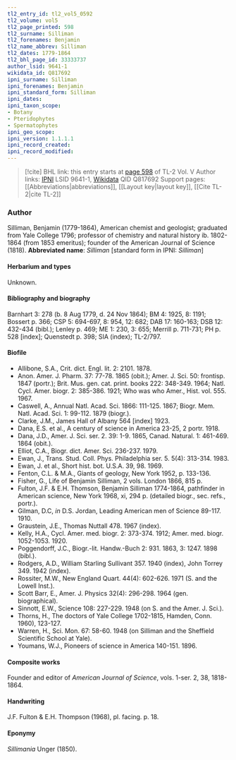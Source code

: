 ```yaml
---
tl2_entry_id: tl2_vol5_0592
tl2_volume: vol5
tl2_page_printed: 598
tl2_surname: Silliman
tl2_forenames: Benjamin
tl2_name_abbrev: Silliman
tl2_dates: 1779-1864
tl2_bhl_page_id: 33333737
author_lsid: 9641-1
wikidata_id: Q817692
ipni_surname: Silliman
ipni_forenames: Benjamin
ipni_standard_form: Silliman
ipni_dates: 
ipni_taxon_scope: 
- Botany
- Pteridophytes
- Spermatophytes
ipni_geo_scope: 
ipni_version: 1.1.1.1
ipni_record_created: 
ipni_record_modified:
---
```


> [!cite] BHL link: this entry starts at [page 598](https://www.biodiversitylibrary.org/page/33333737) of TL-2 Vol. V
> Author links: [IPNI](https://www.ipni.org/a/9641-1) LSID 9641-1, [Wikidata](https://www.wikidata.org/wiki/Q817692) QID Q817692
> Support pages: [[Abbreviations|abbreviations]], [[Layout key|layout key]], [[Cite TL-2|cite TL-2]]

### Author

Silliman, Benjamin (1779-1864), American chemist and geologist; graduated from Yale College 1796; professor of chemistry and natural history ib. 1802-1864 (from 1853 emeritus); founder of the American Journal of Science (1818). 
**Abbreviated name**: *Silliman* \[standard form in IPNI: *Silliman*\]

#### Herbarium and types

Unknown.

#### Bibliography and biography

Barnhart 3: 278 (b. 8 Aug 1779, d. 24 Nov 1864); BM 4: 1925, 8: 1191; Bossert p. 366; CSP 5: 694-697, 8: 954, 12: 682; DAB 17: 160-163; DSB 12: 432-434 (bibl.); Lenley p. 469; ME 1: 230, 3: 655; Merrill p. 711-731; PH p. 528 \[index\]; Quenstedt p. 398; SIA (index); TL-2/797.

#### Biofile

- Allibone, S.A., Crit. dict. Engl. lit. 2: 2101. 1878.
- Anon. Amer. J. Pharm. 37: 77-78. 1865 (obit.); Amer. J. Sci. 50: frontisp. 1847 (portr.); Brit. Mus. gen. cat. print. books 222: 348-349. 1964; Natl. Cycl. Amer. biogr. 2: 385-386. 1921; Who was who Amer., Hist. vol. 555. 1967.
- Caswell, A., Annual Natl. Acad. Sci. 1866: 111-125. 1867; Biogr. Mem. Natl. Acad. Sci. 1: 99-112. 1879 (biogr.).
- Clarke, J.M., James Hall of Albany 564 \[index\] 1923.
- Dana, E.S. et al., A century of science in America 23-25, 2 portr. 1918.
- Dana, J.D., Amer. J. Sci. ser. 2. 39: 1-9. 1865, Canad. Natural. 1: 461-469. 1864 (obit.).
- Elliot, C.A., Biogr. dict. Amer. Sci. 236-237. 1979.
- Ewan, J., Trans. Stud. Coll. Phys. Philadelphia ser. 5. 5(4): 313-314. 1983.
- Ewan, J. et al., Short hist. bot. U.S.A. 39, 98. 1969.
- Fenton, C.L. & M.A., Giants of geology, New York 1952, p. 133-136.
- Fisher, G., Life of Benjamin Silliman, 2 vols. London 1866, 815 p.
- Fulton, J.F. & E.H. Thomson, Benjamin Silliman 1774-1864, pathfinder in American science, New York 1968, xi, 294 p. (detailed biogr., sec. refs., portr.).
- Gilman, D.C, *in* D.S. Jordan, Leading American men of Science 89-117. 1910.
- Graustein, J.E., Thomas Nuttall 478. 1967 (index).
- Kelly, H.A., Cycl. Amer. med. biogr. 2: 373-374. 1912; Amer. med. biogr. 1052-1053. 1920.
- Poggendorff, J.C., Biogr.-lit. Handw.-Buch 2: 931. 1863, 3: 1247. 1898 (bibl.).
- Rodgers, A.D., William Starling Sullivant 357. 1940 (index), John Torrey 349. 1942 (index).
- Rossiter, M.W., New England Quart. 44(4): 602-626. 1971 (S. and the Lowell Inst.).
- Scott Barr, E., Amer. J. Physics 32(4): 296-298. 1964 (gen. biographical).
- Sinnott, E.W., Science 108: 227-229. 1948 (on S. and the Amer. J. Sci.).
- Thorns, H., The doctors of Yale College 1702-1815, Hamden, Conn. 1960), 123-127.
- Warren, H., Sci. Mon. 67: 58-60. 1948 (on Silliman and the Sheffield Scientific School at Yale).
- Youmans, W.J., Pioneers of science in America 140-151. 1896.

#### Composite works

Founder and editor of *American Journal of Science*, vols. 1-ser. 2, 38, 1818-1864.

#### Handwriting

J.F. Fulton & E.H. Thompson (1968), pl. facing. p. 18.

#### Eponymy

*Sillimania* Unger (1850).

